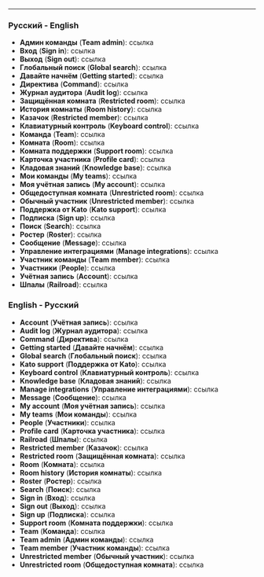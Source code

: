 ***

### Русский - English

 - **Админ команды** (**Team admin**): ссылка
 - **Вход** (**Sign in**): ссылка
 - **Выход** (**Sign out**): ссылка
 - **Глобальный поиск** (**Global search**): ссылка
 - **Давайте начнём** (**Getting started**): ссылка
 - **Директива** (**Command**): ссылка
 - **Журнал аудитора** (**Audit log**): ссылка
 - **Защищённая комната** (**Restricted room**): ссылка
 - **История комнаты** (**Room history**): ссылка
 - **Казачок** (**Restricted member**): ссылка
 - **Клавиатурный контроль** (**Keyboard control**): ссылка
 - **Команда** (**Team**): ссылка
 - **Комната** (**Room**): ссылка
 - **Комната поддержки** (**Support room**): ссылка
 - **Карточка участника** (**Profile card**): ссылка
 - **Кладовая знаний** (**Knowledge base**): ссылка
 - **Мои команды** (**My teams**): ссылка
 - **Моя учётная запись** (**My account**): ссылка
 - **Общедоступная комната** (**Unrestricted room**): ссылка
 - **Обычный участник** (**Unrestricted member**): ссылка
 - **Поддержка от Kato** (**Kato support**): ссылка
 - **Подписка** (**Sign up**): ссылка
 - **Поиск** (**Search**): ссылка
 - **Ростер** (**Roster**): ссылка
 - **Сообщение** (**Message**): ссылка
 - **Управление интеграциями** (**Manage integrations**): ссылка
 - **Участник команды** (**Team member**): ссылка 
 - **Участники** (**People**): ссылка
 - **Учётная запись** (**Account**): ссылка
 - **Шпалы** (**Railroad**): ссылка

### English - Русский

 - **Account** (**Учётная запись**): ссылка
 - **Audit log** (**Журнал аудитора**): ссылка
 - **Command** (**Директива**): ссылка
 - **Getting started** (**Давайте начнём**): ссылка
 - **Global search** (**Глобальный поиск**): ссылка
 - **Kato support** (**Поддержка от Kato**): ссылка
 - **Keyboard control** (**Клавиатурный контроль**): ссылка
 - **Knowledge base** (**Кладовая знаний**): ссылка
 - **Manage integrations** (**Управление интеграциями**): ссылка
 - **Message** (**Сообщение**): ссылка
 - **My account** (**Моя учётная запись**): ссылка
 - **My teams** (**Мои команды**): ссылка
 - **People** (**Участники**): ссылка
 - **Profile card** (**Карточка участника**): ссылка
 - **Railroad** (**Шпалы**): ссылка
 - **Restricted member** (**Казачок**): ссылка
 - **Restricted room** (**Защищённая комната**): ссылка
 - **Room** (**Комната**): ссылка
 - **Room history** (**История комнаты**): ссылка
 - **Roster** (**Ростер**): ссылка
 - **Search** (**Поиск**): ссылка
 - **Sign in** (**Вход**): ссылка
 - **Sign out** (**Выход**): ссылка
 - **Sign up** (**Подписка**): ссылка
 - **Support room** (**Комната поддержки**): ссылка
 - **Team** (**Команда**): ссылка
 - **Team admin** (**Админ команды**): ссылка
 - **Team member** (**Участник команды**): ссылка 
 - **Unrestricted member** (**Обычный участник**): ссылка
 - **Unrestricted room** (**Общедоступная комната**): ссылка
